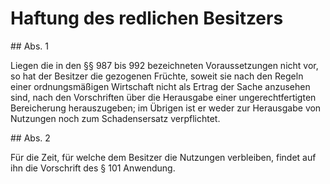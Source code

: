 # Haftung des redlichen Besitzers



\#\# Abs. 1

 Liegen die in den §§ 987 bis 992 bezeichneten Voraussetzungen nicht vor, so hat der Besitzer die gezogenen Früchte, soweit sie nach den Regeln einer ordnungsmäßigen Wirtschaft nicht als Ertrag der Sache anzusehen sind, nach den Vorschriften über die Herausgabe einer ungerechtfertigten Bereicherung herauszugeben; im Übrigen ist er weder zur Herausgabe von Nutzungen noch zum Schadensersatz verpflichtet.

\#\# Abs. 2

 Für die Zeit, für welche dem Besitzer die Nutzungen verbleiben, findet auf ihn die Vorschrift des § 101 Anwendung. 


